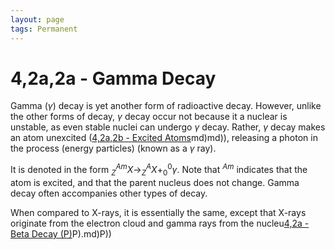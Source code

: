 ```yaml
---
layout: page
tags: Permanent 
---
```

# 4,2a,2a - Gamma Decay 
Gamma ($\gamma$) decay is yet another form of radioactive decay. However, unlike the other forms of decay, $\gamma$ decay occur not because it a nuclear is unstable, as even stable nuclei can undergo $\gamma$ decay. Rather, $\gamma$ decay makes an atom unexcited ([4,2a,2b - Excited Atoms](4,2a,2b%20-%20Excited%20Atoms.md)md)md)), releasing a photon in the process (energy particles) (known as a $\gamma$ ray).

It is denoted in the form $^{ Am }_{Z}X\to^{ A }_{Z}X+^{ 0 }_{0}\gamma$. Note that $^{ Am }$ indicates that the atom is excited, and that the parent nucleus does not change. Gamma decay often accompanies other types of decay.

When compared to X-rays, it is essentially the same, except that X-rays originate from the electron cloud and gamma rays from the nucleu[4,2a - Beta Decay (P)](4,2a%20-%20Beta%20Decay%20(P).md)P).md)P))